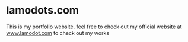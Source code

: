 # lamodots.com
This is my portfolio website. feel free to check out my official website at www.lamodot.com to check out my works
